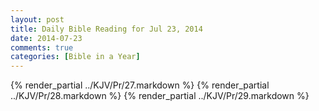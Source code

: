 ```yaml
---
layout: post
title: Daily Bible Reading for Jul 23, 2014
date: 2014-07-23
comments: true
categories: [Bible in a Year]
---
```

{% render_partial ../KJV/Pr/27.markdown %}
{% render_partial ../KJV/Pr/28.markdown %}
{% render_partial ../KJV/Pr/29.markdown %}
